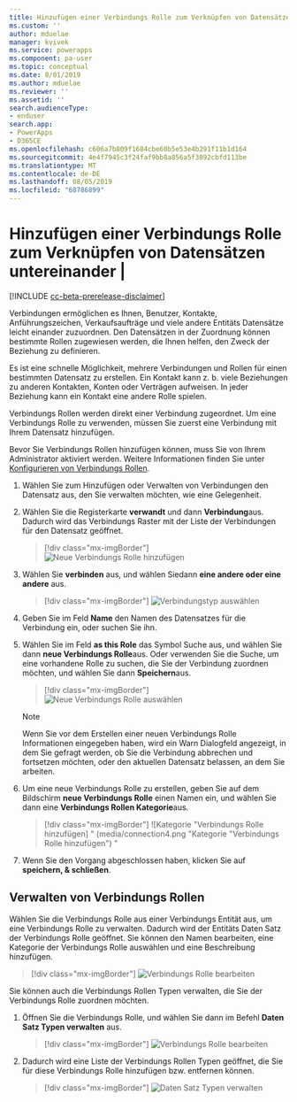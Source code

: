 ```yaml
---
title: Hinzufügen einer Verbindungs Rolle zum Verknüpfen von Datensätzen untereinander | MicrosoftDocs
ms.custom: ''
author: mduelae
manager: kvivek
ms.service: powerapps
ms.component: pa-user
ms.topic: conceptual
ms.date: 8/01/2019
ms.author: mduelae
ms.reviewer: ''
ms.assetid: ''
search.audienceType:
- enduser
search.app:
- PowerApps
- D365CE
ms.openlocfilehash: c606a7b809f1684cbe60b5e53e4b291f11b1d164
ms.sourcegitcommit: 4e4f7945c3f24faf9bb8a856a5f3892cbfd113be
ms.translationtype: MT
ms.contentlocale: de-DE
ms.lasthandoff: 08/05/2019
ms.locfileid: "68786899"
---
```

# <a name="add-a-connection-role-to-to-link-records-to-each-other"></a>Hinzufügen einer Verbindungs Rolle zum Verknüpfen von Datensätzen untereinander |

[!INCLUDE [cc-beta-prerelease-disclaimer](../includes/cc-beta-prerelease-disclaimer.md)]

Verbindungen ermöglichen es Ihnen, Benutzer, Kontakte, Anführungszeichen, Verkaufsaufträge und viele andere Entitäts Datensätze leicht einander zuzuordnen. Den Datensätzen in der Zuordnung können bestimmte Rollen zugewiesen werden, die Ihnen helfen, den Zweck der Beziehung zu definieren.

Es ist eine schnelle Möglichkeit, mehrere Verbindungen und Rollen für einen bestimmten Datensatz zu erstellen. Ein Kontakt kann z. b. viele Beziehungen zu anderen Kontakten, Konten oder Verträgen aufweisen. In jeder Beziehung kann ein Kontakt eine andere Rolle spielen.

Verbindungs Rollen werden direkt einer Verbindung zugeordnet. Um eine Verbindungs Rolle zu verwenden, müssen Sie zuerst eine Verbindung mit Ihrem Datensatz hinzufügen.

Bevor Sie Verbindungs Rollen hinzufügen können, muss Sie von Ihrem Administrator aktiviert werden. Weitere Informationen finden Sie unter [Konfigurieren von Verbindungs Rollen](https://docs.microsoft.com/en-us/powerapps/maker/common-data-service/configure-connection-roles).

1. Wählen Sie zum Hinzufügen oder Verwalten von Verbindungen den Datensatz aus, den Sie verwalten möchten, wie eine Gelegenheit.  
2. Wählen Sie die Registerkarte **verwandt** und dann **Verbindung**aus. Dadurch wird das Verbindungs Raster mit der Liste der Verbindungen für den Datensatz geöffnet.

    > [!div class="mx-imgBorder"]
    > ![Neue Verbindungs Rolle hinzufügen](media/connection1.png "Neue Verbindungs Rolle hinzufügen") 

3. Wählen Sie **verbinden** aus, und wählen Siedann **eine andere oder eine andere** aus.

    > [!div class="mx-imgBorder"]
    > ![Verbindungstyp auswählen](media/connection2.png "Verbindungstyp auswählen") 
  
4. Geben Sie im Feld **Name** den Namen des Datensatzes für die Verbindung ein, oder suchen Sie ihn.

5. Wählen Sie im Feld **as this Role** das Symbol Suche aus, und wählen Sie dann **neue Verbindungs Rolle**aus. Oder verwenden Sie die Suche, um eine vorhandene Rolle zu suchen, die Sie der Verbindung zuordnen möchten, und wählen Sie dann **Speichern**aus.

    > [!div class="mx-imgBorder"]
    > ![Neue Verbindungs Rolle auswählen](media/connection3.png "Neue Verbindungs Rolle auswählen")  

    > [!NOTE]
    > Wenn Sie vor dem Erstellen einer neuen Verbindungs Rolle Informationen eingegeben haben, wird ein Warn Dialogfeld angezeigt, in dem Sie gefragt werden, ob Sie die Verbindung abbrechen und fortsetzen möchten, oder den aktuellen Datensatz belassen, an dem Sie arbeiten.

6. Um eine neue Verbindungs Rolle zu erstellen, geben Sie auf dem Bildschirm **neue Verbindungs Rolle** einen Namen ein, und wählen Sie dann eine **Verbindungs Rollen Kategorie**aus.

    > [!div class="mx-imgBorder"]
    >  ![Kategorie "Verbindungs Rolle hinzufügen] " (media/connection4.png "Kategorie \"Verbindungs Rolle hinzufügen") " 

7. Wenn Sie den Vorgang abgeschlossen haben, klicken Sie auf **speichern, & schließen**.

  
## <a name="manage-connection-roles"></a>Verwalten von Verbindungs Rollen

Wählen Sie die Verbindungs Rolle aus einer Verbindungs Entität aus, um eine Verbindungs Rolle zu verwalten. Dadurch wird der Entitäts Daten Satz der Verbindungs Rolle geöffnet.  Sie können den Namen bearbeiten, eine Kategorie der Verbindungs Rolle auswählen und eine Beschreibung hinzufügen.


   > [!div class="mx-imgBorder"]
   > ![Verbindungs Rolle bearbeiten](media/connection7.png "Editconnection-Rolle") 
  
Sie können auch die Verbindungs Rollen Typen verwalten, die Sie der Verbindungs Rolle zuordnen möchten.

1. Öffnen Sie die Verbindungs Rolle, und wählen Sie dann im Befehl **Daten Satz Typen verwalten** aus. 

    > [!div class="mx-imgBorder"]
    > ![Verbindungs Rolle bearbeiten](media/connection5.png "Editconnection-Rolle") 
  

2. Dadurch wird eine Liste der Verbindungs Rollen Typen geöffnet, die Sie für diese Verbindungs Rolle hinzufügen bzw. entfernen können.

    > [!div class="mx-imgBorder"]
    > ![Daten Satz Typen verwalten](media/connection6.png "Daten Satz Typen verwalten") 


